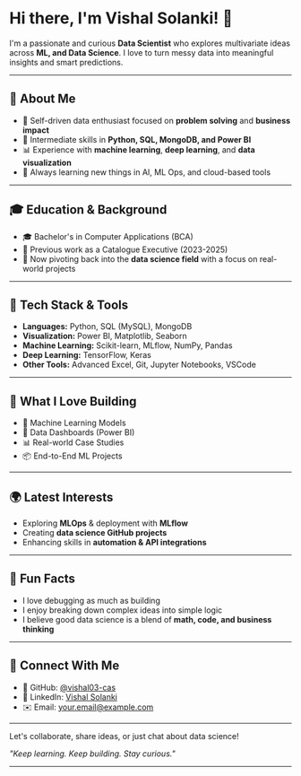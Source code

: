# Hi there, I'm Vishal Solanki! 👋

I'm a passionate and curious **Data Scientist** who explores multivariate ideas across **ML, and Data Science**. I love to turn messy data into meaningful insights and smart predictions.

---

## 🌟 About Me

* 🚀 Self-driven data enthusiast focused on **problem solving** and **business impact**
* 🤖 Intermediate skills in **Python, SQL, MongoDB, and Power BI**
* 📊 Experience with **machine learning**, **deep learning**, and **data visualization**
* 📖 Always learning new things in AI, ML Ops, and cloud-based tools

---

## 🎓 Education & Background

* 🎓 Bachelor's in Computer Applications (BCA)
* 💼 Previous work as a Catalogue Executive (2023-2025)
* 🥊 Now pivoting back into the **data science field** with a focus on real-world projects

---

## 🔧 Tech Stack & Tools

* **Languages:** Python, SQL (MySQL), MongoDB
* **Visualization:** Power BI, Matplotlib, Seaborn
* **Machine Learning:** Scikit-learn, MLflow, NumPy, Pandas
* **Deep Learning:** TensorFlow, Keras
* **Other Tools:** Advanced Excel, Git, Jupyter Notebooks, VSCode

---

## 🎨 What I Love Building

* 🔬 Machine Learning Models
* 🎡 Data Dashboards (Power BI)
* 📊 Real-world Case Studies
* 📦 End-to-End ML Projects

---

## 🌍 Latest Interests

* Exploring **MLOps** & deployment with **MLflow**
* Creating **data science GitHub projects**
* Enhancing skills in **automation & API integrations**

---

## 🤔 Fun Facts

* I love debugging as much as building
* I enjoy breaking down complex ideas into simple logic
* I believe good data science is a blend of **math, code, and business thinking**

---

## 🚀 Connect With Me

* 🔗 GitHub: [@vishal03-cas](https://github.com/vishal03-cas)
* 👤 LinkedIn: [Vishal Solanki]([https://linkedin.com/in/your-link](https://www.linkedin.com/in/solanki-vishal/))
* ✉️ Email: [your.email@example.com](solankiv683@gmail.com)

---

Let's collaborate, share ideas, or just chat about data science!

*"Keep learning. Keep building. Stay curious."*

---
